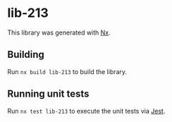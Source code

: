 # lib-213

This library was generated with [Nx](https://nx.dev).

## Building

Run `nx build lib-213` to build the library.

## Running unit tests

Run `nx test lib-213` to execute the unit tests via [Jest](https://jestjs.io).
